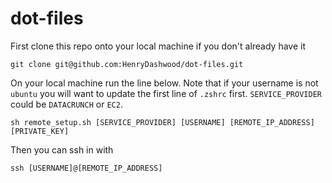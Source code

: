 # dot-files

First clone this repo onto your local machine if you don't already have it

```
git clone git@github.com:HenryDashwood/dot-files.git
```

On your local machine run the line below. Note that if your username is not `ubuntu` you will want to update the first line of `.zshrc` first. `SERVICE_PROVIDER` could be `DATACRUNCH` or `EC2`. 

```
sh remote_setup.sh [SERVICE_PROVIDER] [USERNAME] [REMOTE_IP_ADDRESS] [PRIVATE_KEY]
```

Then you can ssh in with

```
ssh [USERNAME]@[REMOTE_IP_ADDRESS]
```
